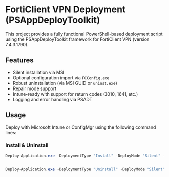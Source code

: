 # FortiClient VPN Deployment (PSAppDeployToolkit)

This project provides a fully functional PowerShell-based deployment script using the PSAppDeployToolkit framework for FortiClient VPN (version 7.4.3.1790).

## Features

- Silent installation via MSI
- Optional configuration import via `FCConfig.exe`
- Robust uninstallation (via MSI GUID or `uninst.exe`)
- Repair mode support
- Intune-ready with support for return codes (3010, 1641, etc.)
- Logging and error handling via PSADT

## Usage

Deploy with Microsoft Intune or ConfigMgr using the following command lines:

### Install & Uninstall
```powershell
Deploy-Application.exe -DeploymentType "Install" -DeployMode "Silent" -AllowRebootPassThru


Deploy-Application.exe -DeploymentType "Uninstall" -DeployMode "Silent"

